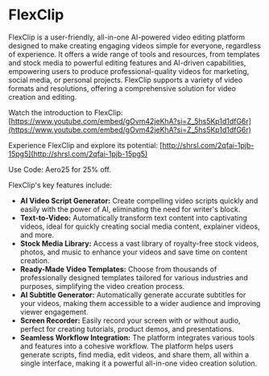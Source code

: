 # FlexClip

FlexClip is a user-friendly, all-in-one AI-powered video editing platform designed to make creating engaging videos simple for everyone, regardless of experience. It offers a wide range of tools and resources, from templates and stock media to powerful editing features and AI-driven capabilities, empowering users to produce professional-quality videos for marketing, social media, or personal projects. FlexClip supports a variety of video formats and resolutions, offering a comprehensive solution for video creation and editing.

Watch the introduction to FlexClip: [https://www.youtube.com/embed/gOvm42jeKhA?si=Z_5hs5Kp1d1dfG6r](https://www.youtube.com/embed/gOvm42jeKhA?si=Z_5hs5Kp1d1dfG6r)

Experience FlexClip and explore its potential: [http://shrsl.com/2qfai-1pjb-15pg5](http://shrsl.com/2qfai-1pjb-15pg5)

Use Code: Aero25 for 25% off.

FlexClip's key features include:

*   **AI Video Script Generator:** Create compelling video scripts quickly and easily with the power of AI, eliminating the need for writer's block.
*   **Text-to-Video:** Automatically transform text content into captivating videos, ideal for quickly creating social media content, explainer videos, and more.
*   **Stock Media Library:** Access a vast library of royalty-free stock videos, photos, and music to enhance your videos and save time on content creation.
*   **Ready-Made Video Templates:** Choose from thousands of professionally designed templates tailored for various industries and purposes, simplifying the video creation process.
*   **AI Subtitle Generator:** Automatically generate accurate subtitles for your videos, making them accessible to a wider audience and improving viewer engagement.
*   **Screen Recorder:** Easily record your screen with or without audio, perfect for creating tutorials, product demos, and presentations.
*   **Seamless Workflow Integration:** The platform integrates various tools and features into a cohesive workflow. The platform helps users generate scripts, find media, edit videos, and share them, all within a single interface, making it a powerful all-in-one video creation solution.
